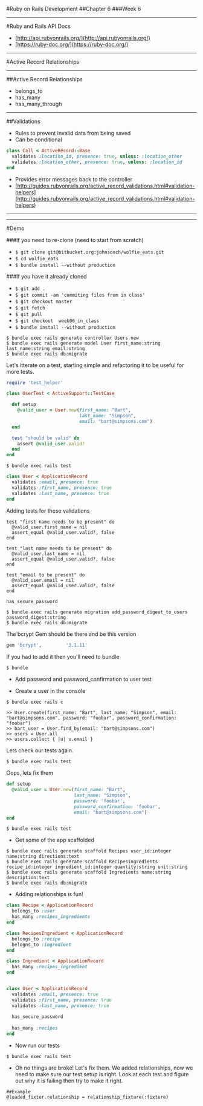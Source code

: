 #Ruby on Rails Development
##Chapter 6
###Week 6

---
#Ruby and Rails API Docs

* [http://api.rubyonrails.org/](http://api.rubyonrails.org/)
* [https://ruby-doc.org/](https://ruby-doc.org/)

---
#Active Record Relationships

---
##Active Record Relationships
* belongs_to
* has_many
* has_many_through

---
##Validations
* Rules to prevent invalid data from being saved
* Can be conditional

```ruby
class Call < ActiveRecord::Base
  validates :location_id, presence: true, unless: :location_other
  validates :location_other, presence: true, unless: :location_id
end
```

* Provides error messages back to the controller
* [http://guides.rubyonrails.org/active_record_validations.html#validation-helpers](http://guides.rubyonrails.org/active_record_validations.html#validation-helpers)

---

---
#Demo

###If you need to re-clone (need to start from scratch)
* ```$ git clone git@bitbucket.org:johnsonch/wolfie_eats.git```
* ```$ cd wolfie_eats```
* ```$ bundle install --without production```

###If you have it already cloned
* ```$ git add . ```
* ```$ git commit -am 'commiting files from in class'```
* ```$ git checkout master```
* ```$ git fetch```
* ```$ git pull ```
* ```$ git checkout  week06_in_class```
* ```$ bundle install --without production```

```
$ bundle exec rails generate controller Users new
$ bundle exec rails generate model User first_name:string last_name:string email:string
$ bundle exec rails db:migrate
```

Let's itterate on a test, starting simple and refactoring it to be useful for
more tests.

```ruby
require 'test_helper'

class UserTest < ActiveSupport::TestCase

  def setup
    @valid_user = User.new(first_name: "Bart",
                           last_name: "Simpson",
                           email: "bart@simpsons.com")
  end

  test "should be valid" do
    assert @valid_user.valid?
  end
end
```

```
$ bundle exec rails test
```

```ruby
class User < ApplicationRecord
  validates :email, presence: true
  validates :first_name, presence: true
  validates :last_name, presence: true
end
```

Adding tests for these validations

```
test "first name needs to be present" do
  @valid_user.first_name = nil
  assert_equal @valid_user.valid?, false
end

test "last name needs to be present" do
  @valid_user.last_name = nil
  assert_equal @valid_user.valid?, false
end

test "email to be present" do
  @valid_user.email = nil
  assert_equal @valid_user.valid?, false
end  
```

```ruby
has_secure_password
```

```
$ bundle exec rails generate migration add_password_digest_to_users password_digest:string
$ bundle exec rails db:migrate
```

The bcrypt Gem should be there and be this version

```ruby
gem 'bcrypt',         '3.1.11'
```

If you had to add it then you'll need to bundle

```
$ bundle
```

* Add password and password_confirmation to user test

* Create a user in the console

```
$ bundle exec rails c

>> User.create(first_name: "Bart", last_name: "Simpson", email: "bart@simpsons.com", password: "foobar", password_confirmation: "foobar")
>> bart_user = User.find_by(email: "bart@simpsons.com")
>> users = User.all
>> users.collect { |u| u.email }
```

Lets check our tests again.

```
$ bundle exec rails test
```

Oops, lets fix them

```ruby
def setup
  @valid_user = User.new(first_name: "Bart",
                         last_name: "Simpson",
                         password: 'foobar',
                         password_confirmation: 'foobar',
                         email: "bart@simpsons.com")
end
```

```
$ bundle exec rails test
```

* Get some of the app scaffolded

```
$ bundle exec rails generate scaffold Recipes user_id:integer name:string directions:text
$ bundle exec rails generate scaffold RecipesIngredients recipe_id:integer ingredient_id:integer quantity:string unit:string
$ bundle exec rails generate scaffold Ingredients name:string description:text
$ bundle exec rails db:migrate
```

* Adding relationships is fun!

```ruby
class Recipe < ApplicationRecord
  belongs_to :user
  has_many :recipes_ingredients
end

class RecipesIngredient < ApplicationRecord
  belongs_to :recipe
  belogns_to :ingredient
end

class Ingredient < ApplicationRecord
  has_many :recipes_ingredient
end


class User < ApplicationRecord
  validates :email, presence: true
  validates :first_name, presence: true
  validates :last_name, presence: true
  
  has_secure_password
  
  has_many :recipes
end
```

* Now run our tests

```
$ bundle exec rails test
```

* Oh no things are broke!  Let's fix them.  We added relationships, now we need to make sure our test setup is right.  Look at each test and figure out why it is failing then try to make it right.

```
##Example
@loaded_fixter.relationship = relationship_fixture(:fixture)
```
